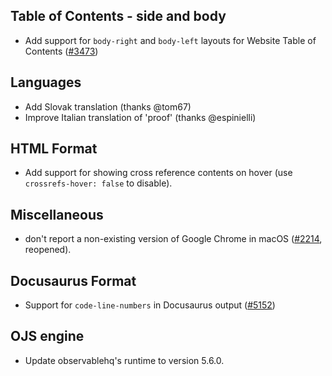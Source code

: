 ## Table of Contents - side and body
- Add support for `body-right` and `body-left` layouts for Website Table of Contents ([#3473](https://github.com/quarto-dev/quarto-cli/issues/3473))

## Languages

- Add Slovak translation (thanks @tom67)
- Improve Italian translation of 'proof' (thanks @espinielli)

## HTML Format

- Add support for showing cross reference contents on hover (use `crossrefs-hover: false` to disable).

## Miscellaneous

- don't report a non-existing version of Google Chrome in macOS ([#2214](https://github.com/quarto-dev/quarto-cli/issues/2214), reopened).

## Docusaurus Format

- Support for `code-line-numbers` in Docusaurus output ([#5152](https://github.com/quarto-dev/quarto-cli/issues/5152))

## OJS engine

- Update observablehq's runtime to version 5.6.0.
